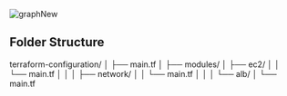 ![graphNew](https://github.com/Nikila99gimhan/Web-application.-AWS-Based--IAC/assets/64256212/b025c1b9-28e2-418e-bd9b-45b9b3ff5d27)

## Folder Structure

terraform-configuration/
│
├── main.tf
│
├── modules/
│   ├── ec2/
│   │   └── main.tf
│   │
│   ├── network/
│   │   └── main.tf
│   │
│   └── alb/
│       └── main.tf
